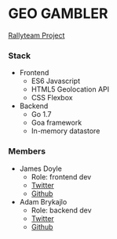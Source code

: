 GEO GAMBLER
===========

[Rallyteam Project](https://hack.rallyteam.com/#/opportunities/51)

### Stack

* Frontend
  * ES6 Javascript
  * HTML5 Geolocation API
  * CSS Flexbox
* Backend
  * Go 1.7
  * Goa framework
  * In-memory datastore

### Members

* James Doyle
  * Role: frontend dev
  * [Twitter](https://twitter.com/james2doyle)
  * [Github](https://github.com/james2doyle)
* Adam Brykajlo
  * Role: backend dev
  * [Twitter](https://twitter.com/AdamBrykajlo)
  * [Github](https://github.com/abrykajlo)